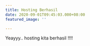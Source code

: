 ```yaml
---
title: Hosting Berhasil
date: 2020-09-01T09:45:03.000+08:00
featured_image: ''

---
```

Yeayyy.. hosting kita berhasil !!!!